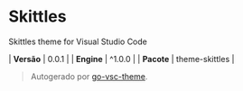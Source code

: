 # Skittles

Skittles theme for Visual Studio Code

| **Versão** | 0.0.1 |
| **Engine** | ^1.0.0 |
| **Pacote** | theme-skittles |

> Autogerado por [go-vsc-theme](https://github.com/natalbu/go-vsc-theme).
